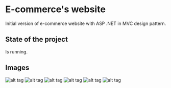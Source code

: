 <h1>E-commerce's website</h1>
<p>Initial version of e-commerce website with ASP .NET in MVC design pattern.</p>
<h2>State of the project</h2>
<p>Is running.</p>
<h2>Images</h1>

![alt tag](https://i.imgur.com/gfoHIf7.png)
![alt tag](https://i.imgur.com/0rox2cP.png)
![alt tag](https://i.imgur.com/PDfCURV.png)
![alt tag](https://i.imgur.com/5yOP0kG.png)
![alt tag](https://i.imgur.com/QjoCWMm.png)
![alt tag](https://i.imgur.com/WOMdcVH.png)
